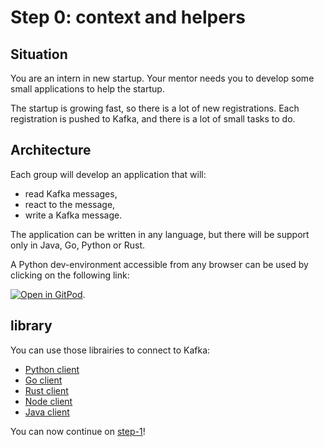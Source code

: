 # Step 0: context and helpers

## Situation

You are an intern in new startup. Your mentor needs you to develop some small applications to help the startup. 

The startup is growing fast, so there is a lot of new registrations. Each registration is pushed to Kafka, and there is a lot of small tasks to do.

## Architecture

Each group will develop an application that will:

* read Kafka messages,
* react to the message,
* write a Kafka message.

The application can be written in any language, but there will be support only in Java, Go, Python or Rust.

A Python dev-environment accessible from any browser can be used by clicking on the following link:

[![Open in GitPod](https://gitpod.io/button/open-in-gitpod.svg)](https://gitpod.io/#https://github.com/PierreZ/kafka-tutorial).

## library

You can use those librairies to connect to Kafka:

* [Python client](https://kafka-python.readthedocs.io/en/master/)
* [Go client](https://github.com/Shopify/sarama)
* [Rust client](https://github.com/fede1024/rust-rdkafka)
* [Node client](https://www.npmjs.com/package/kafka-node)
* [Java client](https://search.maven.org/#artifactdetails%7Corg.apache.kafka%7Ckafka-clients%7C1.1.0%7Cjar)

You can now continue on [step-1](/kafka-tutorial/docs/step-1.html)!
